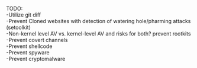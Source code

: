 TODO:
  <br>-Utilize git diff
  <br>-Prevent Cloned websites with detection of watering hole/pharming attacks (setoolkit)
  <br>-Non-kernel level AV vs. kernel-level AV and risks for both? prevent rootkits
  <br>-Prevent covert channels
  <br>-Prevent shellcode
  <br>-Prevent spyware
  <br>-Prevent cryptomalware
